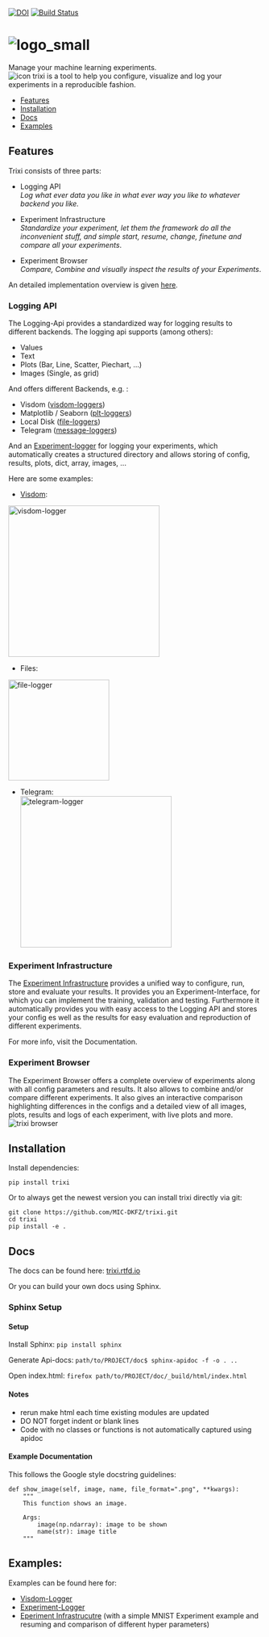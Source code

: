 [![DOI](https://zenodo.org/badge/134823632.svg)](https://zenodo.org/badge/latestdoi/134823632)
[![Build Status](https://travis-ci.org/MIC-DKFZ/trixi.svg?branch=master)](https://travis-ci.org/MIC-DKFZ/trixi)

# ![logo_small](https://github.com/MIC-DKFZ/trixi/blob/master/doc/_static/logo/trixi-small.png)

Manage your machine learning experiments.  
![icon](https://github.com/MIC-DKFZ/trixi/blob/master/trixi/experiment_browser/static/assets/trixi-icon.png)
trixi is a tool to help you configure, visualize and log your experiments in a reproducible fashion.    

* [Features](#features)
* [Installation](#installation)
* [Docs](#docs)
* [Examples](#examples)

## Features

Trixi consists of three parts:
* Logging API<br>
    *Log what ever data you like in what ever way you like to whatever backend you like.*
    
* Experiment Infrastructure<br>
    *Standardize your experiment, let them the framework do all the inconvenient stuff, and simple start, resume, 
    change, finetune and compare all your experiments*.

* Experiment Browser <br>
    *Compare, Combine and visually inspect the results of your Experiments*.

An detailed implementation overview is given [here](https://trixi.readthedocs.io/en/latest/class_diagram.html).

### Logging API

The Logging-Api provides a standardized way for logging results to different backends. 
The logging api supports 
(among others):
* Values
* Text
* Plots (Bar, Line, Scatter, Piechart, ...)
* Images (Single, as grid)

And offers different Backends, e.g. :
* Visdom ([visdom-loggers](https://trixi.readthedocs.io/en/latest/api/trixi.logger.visdom.html))
* Matplotlib / Seaborn ([plt-loggers](https://trixi.readthedocs.io/en/latest/api/trixi.logger.plt.html))
* Local Disk ([file-loggers](https://trixi.readthedocs.io/en/latest/api/trixi.logger.file.html))
* Telegram ([message-loggers](https://trixi.readthedocs.io/en/latest/api/trixi.logger.message.html))

And an [Experiment-logger](https://trixi.readthedocs.io/en/latest/api/trixi.logger.experiment.experimentlogger.html) for logging your experiments, which automatically creates a structured directory and allows 
storing of config, results, plots, dict, array, images, ...

Here are some examples:

* [Visdom](https://github.com/facebookresearch/visdom):<br>
<img src="https://lh3.googleusercontent.com/-h3HuvbU2V0SfgqgXGiK3LPghE5vqvS0pzpObS0YgG_LABMFk62JCa3KVu_2NV_4LJKaAa5-tg=s0" alt="visdom-logger" width="300"/>

* Files:<br>
<img src="https://github.com/MIC-DKFZ/trixi/blob/master/doc/_static/trixi_file.png" alt="file-logger" height="200"/>

* Telegram:<br>
<img src="https://github.com/MIC-DKFZ/trixi/blob/master/doc/_static/trixi_telegram.png" alt="telegram-logger" 
width="300"/>


### Experiment Infrastructure

The [Experiment Infrastructure](https://trixi.readthedocs.io/en/latest/api/trixi.experiment.pytorchexperiment.html) provides a unified way to configure, run, store and evaluate your results.
It provides you an Experiment-Interface, for which you can implement the training, validation and testing.
Furthermore it automatically provides you with easy access to the Logging API and stores your config es well as the 
results for easy evaluation and reproduction of different experiments.

For more info, visit the Documentation.

### Experiment Browser
The Experiment Browser offers a complete overview of experiments along with all config parameters and results.
It also allows to combine and/or compare different experiments. 
It also gives an interactive comparison highlighting differences in the configs and a detailed view of all images, 
plots, results and logs of each experiment, with live plots and more.
![trixi browser](https://github.com/MIC-DKFZ/trixi/blob/master/doc/_static/trixi_browser.gif)

## Installation
Install dependencies:
```
pip install trixi
```


Or to always get the newest version you can install trixi directly via git:
```
git clone https://github.com/MIC-DKFZ/trixi.git
cd trixi
pip install -e .
```

## Docs

The docs can be found here: [trixi.rtfd.io](https://trixi.readthedocs.io/en/latest/)

Or you can build your own docs using Sphinx.

### Sphinx Setup

#### Setup

Install Sphinx:
`pip install sphinx`

Generate Api-docs:
`path/to/PROJECT/doc$ sphinx-apidoc -f -o . ..`

Open index.html:
`firefox path/to/PROJECT/doc/_build/html/index.html`

#### Notes
* rerun make html each time existing modules are updated
* DO NOT forget indent or blank lines
* Code with no classes or functions is not automatically captured using apidoc


#### Example Documentation

This follows the Google style docstring guidelines:

	def show_image(self, image, name, file_format=".png", **kwargs):
        """
        This function shows an image.

        Args:
            image(np.ndarray): image to be shown
            name(str): image title
        """


## Examples:

Examples can be found here for:
* [Visdom-Logger](https://github.com/MIC-DKFZ/trixi/blob/master/examples/numpy_visdom_logger_example.ipynb)
* [Experiment-Logger](https://github.com/MIC-DKFZ/trixi/blob/master/examples/pytorch_example.ipynb)
* [Eperiment Infrastrucutre](https://github.com/MIC-DKFZ/trixi/blob/master/examples/pytorch_experiment.ipynb) (with a
 simple MNIST Experiment example and resuming and comparison of different hyper parameters)

